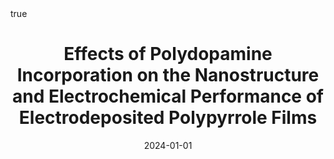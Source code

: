 ---
id: behanEffectsPolydopamineIncorporation2024
title: Effects of Polydopamine Incorporation on the Nanostructure and Electrochemical
  Performance of Electrodeposited Polypyrrole Films
date: '2024-01-01'
authors:
- Behan, James A. and Barrière, Frédéric
doi: 10.3390/c10010020
publication: 'In: *C* 10'
publication_types:
- '1'
selected: false
tags: []
projects: []
math: true
url_external: '"https://doi.org/10.3390/c10010020"'
external: true

---